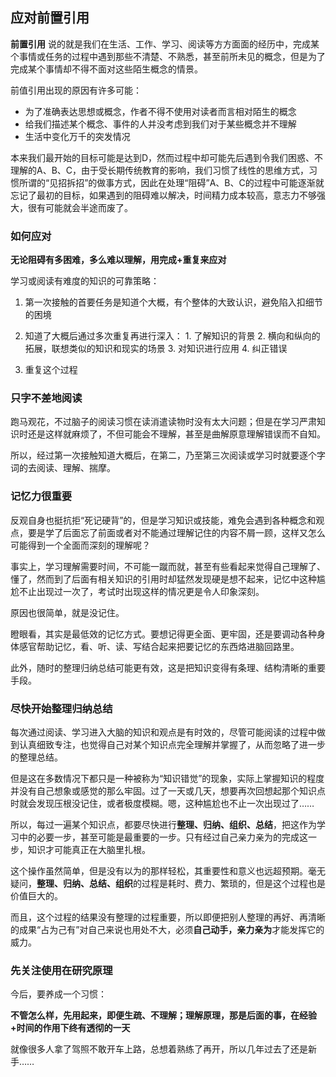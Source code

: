 ## 应对前置引用

   **前置引用** 说的就是我们在生活、工作、学习、阅读等方方面面的经历中，完成某个事情或任务的过程中遇到那些不清楚、不熟悉，甚至前所未见的概念，但是为了完成某个事情却不得不面对这些陌生概念的情景。
   
   前值引用出现的原因有许多可能：
   - 为了准确表达思想或概念，作者不得不使用对读者而言相对陌生的概念
   - 给我们描述某个概念、事件的人并没考虑到我们对于某些概念并不理解
   - 生活中变化万千的突发情况
   
   本来我们最开始的目标可能是达到D，然而过程中却可能先后遇到令我们困惑、不理解的A、B、C，由于受长期传统教育的影响，我们习惯了线性的思维方式，习惯所谓的“见招拆招”的做事方式，因此在处理“阻碍”A、B、C的过程中可能逐渐就忘记了最初的目标，如果遇到的阻碍难以解决，时间精力成本较高，意志力不够强大，很有可能就会半途而废了。
   
   
### 如何应对

   **无论阻碍有多困难，多么难以理解，用完成+重复来应对**
   
   学习或阅读有难度的知识的可靠策略：
   
   1. 第一次接触的首要任务是知道个大概，有个整体的大致认识，避免陷入扣细节的困境
   
   2. 知道了大概后通过多次重复再进行深入：
     1. 了解知识的背景
     2. 横向和纵向的拓展，联想类似的知识和现实的场景
     3. 对知识进行应用
     4. 纠正错误
     
   3. 重复这个过程
   

### 只字不差地阅读

   跑马观花，不过脑子的阅读习惯在读消遣读物时没有太大问题；但是在学习严肃知识时还是这样就麻烦了，不但可能会不理解，甚至是曲解原意理解错误而不自知。
   
   所以，经过第一次接触知道大概后，在第二，乃至第三次阅读或学习时就要逐个字词的去阅读、理解、揣摩。
   

### 记忆力很重要

   反观自身也挺抗拒“死记硬背”的，但是学习知识或技能，难免会遇到各种概念和观点，要是学了后面忘了前面或者对不能通过理解记住的内容不屑一顾，这样又怎么可能得到一个全面而深刻的理解呢？
   
   事实上，学习理解需要时间，不可能一蹴而就，甚至有些看起来觉得自己理解了、懂了，然而到了后面有相关知识的引用时却猛然发现硬是想不起来，记忆中这种尴尬不止出现过一次了，考试时出现这样的情况更是令人印象深刻。
   
   原因也很简单，就是没记住。
   
   瞪眼看，其实是最低效的记忆方式。要想记得更全面、更牢固，还是要调动各种身体感官帮助记忆，看、听、读、写结合起来把要记忆的东西烙进脑回路里。
   
   此外，随时的整理归纳总结可能更有效，这是把知识变得有条理、结构清晰的重要手段。
   
   
### 尽快开始整理归纳总结

   每次通过阅读、学习进入大脑的知识和观点是有时效的，尽管可能阅读的过程中做到认真细致专注，也觉得自己对某个知识点完全理解并掌握了，从而忽略了进一步的整理总结。
   
   但是这在多数情况下都只是一种被称为“知识错觉”的现象，实际上掌握知识的程度并没有自己想象或感觉的那么牢固。过了一天或几天，想要再次回想起那个知识点时就会发现压根没记住，或者极度模糊。嗯，这种尴尬也不止一次出现过了……
   
   所以，每过一遍某个知识点，都要尽快进行**整理、归纳、组织、总结**，把这作为学习中的必要一步，甚至可能是最重要的一步。只有经过自己亲力亲为的完成这一步，知识才可能真正在大脑里扎根。
   
   这个操作虽然简单，但是没有以为的那样轻松，其重要性和意义也远超预期。毫无疑问，**整理、归纳、总结、组织**的过程是耗时、费力、繁琐的，但是这个过程也是价值巨大的。
   
   而且，这个过程的结果没有整理的过程重要，所以即便把别人整理的再好、再清晰的成果“占为己有”对自己来说也用处不大，必须**自己动手，亲力亲为**才能发挥它的威力。
   
   
### 先关注使用在研究原理

   今后，要养成一个习惯：
   
   **不管怎么样，先用起来，即便生疏、不理解；理解原理，那是后面的事，在经验+时间的作用下终有透彻的一天**
   
   就像很多人拿了驾照不敢开车上路，总想着熟练了再开，所以几年过去了还是新手……
   

